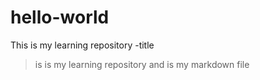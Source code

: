 # hello-world
This is my learning repository
-title
>is is my learning repository and is my markdown file
